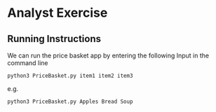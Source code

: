 Analyst Exercise
===============

## Running Instructions
We can run the price basket app by entering the following Input in the command line

```
python3 PriceBasket.py item1 item2 item3
```

e.g. 
```
python3 PriceBasket.py Apples Bread Soup
```
